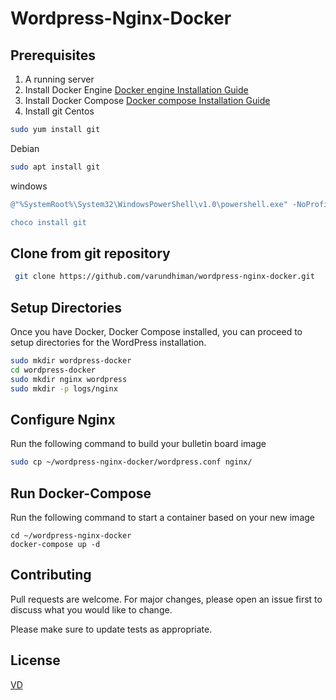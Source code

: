 # Wordpress-Nginx-Docker

## Prerequisites

1. A running server
2. Install Docker Engine
[Docker engine Installation Guide](https://docs.docker.com/engine/install/)
3. Install Docker Compose
[Docker compose Installation Guide](https://docs.docker.com/compose/install/)
4. Install git 
   Centos 
 ```bash
 sudo yum install git
 ```
  Debian
 ```bash
 sudo apt install git
 ```
  windows
  ```powershell
 @"%SystemRoot%\System32\WindowsPowerShell\v1.0\powershell.exe" -NoProfile -InputFormat None -ExecutionPolicy Bypass -Command " [System.Net.ServicePointManager]::SecurityProtocol = 3072; iex ((New-Object System.Net.WebClient).DownloadString('https://chocolatey.org/install.ps1'))" && SET "PATH=%PATH%;%ALLUSERSPROFILE%\chocolatey\bin"
  
choco install git
 ```
 
## Clone from git repository
```bash
 git clone https://github.com/varundhiman/wordpress-nginx-docker.git
 ```
## Setup Directories

Once you have Docker, Docker Compose installed, you can proceed to setup directories for the WordPress installation.

```bash
sudo mkdir wordpress-docker
cd wordpress-docker
sudo mkdir nginx wordpress
sudo mkdir -p logs/nginx
```

## Configure Nginx
Run the following command to build your bulletin board image
```bash
sudo cp ~/wordpress-nginx-docker/wordpress.conf nginx/
```

## Run Docker-Compose
Run the following command to start a container based on your new image
```docker
cd ~/wordpress-nginx-docker
docker-compose up -d
```

## Contributing
Pull requests are welcome. For major changes, please open an issue first to discuss what you would like to change.

Please make sure to update tests as appropriate.

## License
[VD](https://github.com/varundhiman)
